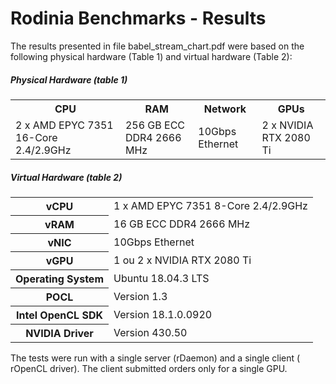 # Rodinia Benchmarks - Results
The results presented in file babel_stream_chart.pdf were based on the following physical hardware (Table 1) and virtual hardware (Table 2):

<h5> Physical Hardware (table 1)</h5>
<table>
  
  <tr>
    <th>CPU</th>
    <th>RAM</th>
    <th>Network</th>
    <th>GPUs</th>
  </tr>
  
  <tr>
    <td>2 x AMD EPYC 7351 16-Core 2.4/2.9GHz</td>
    <td>256 GB ECC DDR4 2666 MHz</td>
    <td>10Gbps Ethernet</td>
    <td>2 x NVIDIA RTX 2080 Ti</td>
  </tr>
</table>


<h5> Virtual Hardware (table 2)</h5>
<table>
  
  <tr>
    <th>vCPU</th>
    <td>1 x AMD EPYC 7351 8-Core 2.4/2.9GHz</td>
  </tr>
  
  <tr>
    <th>vRAM</th>
    <td>16 GB ECC DDR4 2666 MHz</td>
  </tr>
  
  <tr>
    <th>vNIC</th>
    <td>10Gbps Ethernet</td>
  </tr>
  
  <tr>
    <th>vGPU</th>
    <td>1 ou 2 x NVIDIA RTX 2080 Ti</td>
  </tr>
  
  <tr>
    <th>Operating System</th>
    <td>Ubuntu 18.04.3 LTS</td>
  </tr>
  
  <tr>
    <th>POCL</th>
    <td>Version 1.3</td>
  </tr>
  
  
  <tr>
    <th>Intel OpenCL SDK</th>
    <td>Version 18.1.0.0920</td>
  </tr>
  
   <tr>
    <th>NVIDIA Driver</th>
    <td>Version 430.50</td>
  </tr>
  
  
  
</table>


The tests were run with a single server (rDaemon) and a single client ( rOpenCL driver).  The client submitted orders only for a single GPU.
